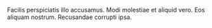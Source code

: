 Facilis perspiciatis illo accusamus.
Modi molestiae et aliquid vero.
Eos aliquam nostrum.
Recusandae corrupti ipsa.